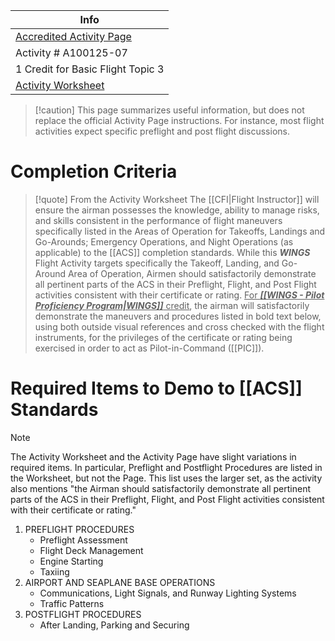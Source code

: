 | Info                                                                                                                       |
| -------------------------------------------------------------------------------------------------------------------------- |
| [Accredited Activity Page](https://www.faasafety.gov/WINGS/pub/accreditedactivities/accreditedActivityViewer.aspx?aaid=%208481) |
| Activity # A100125-07                                                                                                    |
| 1 Credit for Basic Flight Topic 3                                                                                    |
| [Activity Worksheet](https://www.faasafety.gov/files/gslac/library/documents/2019/Jun/193535/A100125-07%20ASEL-Airport%20Operations.pdf)                                                                                                                           |

> [!caution] This page summarizes useful information, but does not replace the official Activity Page instructions.
> For instance, most flight activities expect specific preflight and post flight discussions.

# Completion Criteria
> [!quote] From the Activity Worksheet
> The [[CFI|Flight Instructor]] will ensure the airman possesses the knowledge, ability to manage risks, and skills consistent in the performance of flight maneuvers specifically listed in the Areas of Operation for Takeoffs, Landings and Go-Arounds; Emergency Operations, and Night Operations (as applicable) to the [[ACS]] completion standards. While this ***WINGS*** Flight Activity targets specifically the Takeoff, Landing, and Go-Around Area of Operation, Airmen should satisfactorily demonstrate all pertinent parts of the ACS in their Preflight, Flight, and Post Flight activities consistent with their certificate or rating. <u>For ***[[WINGS - Pilot Proficiency Program|WINGS]]*** credit</u>, the airman will satisfactorily demonstrate the maneuvers and procedures listed in bold text below, using both outside visual references and cross checked with the flight instruments, for the privileges of the certificate or rating being exercised in order to act as Pilot-in-Command ([[PIC]]).

# Required Items to Demo to [[ACS]] Standards
> [!note]
> The Activity Worksheet and the Activity Page have slight variations in required items. In particular, Preflight and Postflight Procedures are listed in the Worksheet, but not the Page. This list uses the larger set, as the activity also mentions "the Airman should satisfactorily demonstrate all pertinent parts of the ACS in their Preflight, Flight, and Post Flight activities consistent with their certificate or rating."

1. PREFLIGHT PROCEDURES
	- Preflight Assessment
	- Flight Deck Management
	- Engine Starting
	- Taxiing
2. AIRPORT AND SEAPLANE BASE OPERATIONS
	- Communications, Light Signals, and Runway Lighting Systems
	- Traffic Patterns
3. POSTFLIGHT PROCEDURES
	- After Landing, Parking and Securing
